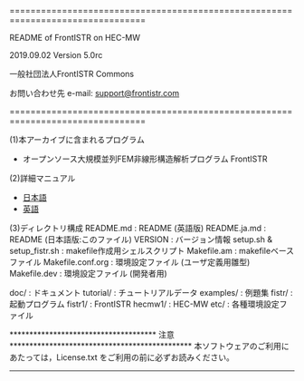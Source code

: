 ================================================================================

  README of FrontISTR on HEC-MW

  2019.09.02  Version 5.0rc

  一般社団法人FrontISTR Commons

  お問い合わせ先
    e-mail:  support@frontistr.com

================================================================================

(1)本アーカイブに含まれるプログラム
  - オープンソース大規模並列FEM非線形構造解析プログラム FrontISTR

(2)詳細マニュアル
  - [日本語](https://frontistr-commons.gitlab.io/FrontISTR/manual_ja/index.html)
  - [英語](https://frontistr-commons.gitlab.io/FrontISTR/manual_en/index.html)

(3)ディレクトリ構成
  README.md                   : README (英語版)
  README.ja.md                : README (日本語版:このファイル)
  VERSION                     : バージョン情報
  setup.sh & setup_fistr.sh   : makefile作成用シェルスクリプト
  Makefile.am                 : makefileベースファイル
  Makefile.conf.org           : 環境設定ファイル (ユーザ定義用雛型)
  Makefile.dev                : 環境設定ファイル (開発者用)

  doc/                        : ドキュメント
  tutorial/                   : チュートリアルデータ
  examples/                   : 例題集
  fistr/                      : 起動プログラム
  fistr1/                     : FrontISTR
  hecmw1/                     : HEC-MW
  etc/                        : 各種環境設定ファイル

************************************* 注意 **********************************************
本ソフトウェアのご利用にあたっては，License.txt をご利用の前に必ずお読みください。
*****************************************************************************************
